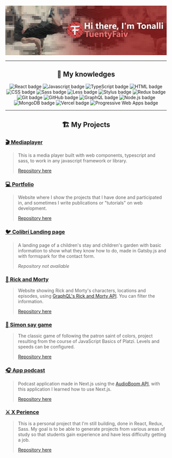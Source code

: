 [![Hi there 👋, I'm Tonalli 😁💻](./heroGitHub.png)](https://tuentyfaiv.vercel.app/)


<hr/>
<h2 align="center">🧠 My knowledges</h2>
<p align="center">
  <img src="https://img.shields.io/badge/react%20-%2361dafb.svg?&style=for-the-badge&logo=react&logoColor=white" alt="React badge" />
  <img src="https://img.shields.io/badge/javascript%20-%23eed915.svg?&style=for-the-badge&logo=javascript&logoColor=white" alt="Javascript badge" />
  <img src="https://img.shields.io/badge/typescript%20-%23235a97.svg?&style=for-the-badge&logo=typescript&logoColor=white" alt="TypeScript badge" />
  <img src="https://img.shields.io/badge/html5%20-%23ff470f.svg?&style=for-the-badge&logo=html5&logoColor=white" alt="HTML badge" />
  <img src="https://img.shields.io/badge/css3%20-%232ea7d9.svg?&style=for-the-badge&logo=css3&logoColor=white" alt="CSS badge" />
  <img src="https://img.shields.io/badge/sass%20-%23bf4080.svg?&style=for-the-badge&logo=sass&logoColor=white" alt="Sass badge" />
  <img src="https://img.shields.io/badge/less%20-%231d365d.svg?&style=for-the-badge&logo=less&logoColor=white" alt="Less badge" />
  <img src="https://img.shields.io/badge/stylus%20-%23ff6347.svg?&style=for-the-badge&logo=stylus&logoColor=white" alt="Stylus badge" />
  <img src="https://img.shields.io/badge/redux%20-%23764abc.svg?&style=for-the-badge&logo=redux&logoColor=white" alt="Redux badge" />
  <img src="https://img.shields.io/badge/git%20-%23f14e32.svg?&style=for-the-badge&logo=git&logoColor=white" alt="Git badge" />
  <img src="https://img.shields.io/badge/github%20-%230d1117.svg?&style=for-the-badge&logo=github&logoColor=white" alt="GitHub badge" />
  <img src="https://img.shields.io/badge/graphql%20-%23e10098.svg?&style=for-the-badge&logo=graphql&logoColor=white" alt="GraphQL badge" />
  <img src="https://img.shields.io/badge/node.js%20-%23026e00.svg?&style=for-the-badge&logo=node.js&logoColor=white" alt="Node.js badge" />
  <img src="https://img.shields.io/badge/monodb%20-%2313aa52.svg?&style=for-the-badge&logo=mongodb&logoColor=white" alt="MongoDB badge" />
  <img src="https://img.shields.io/badge/vercel%20-%23111111.svg?&style=for-the-badge&logo=vercel&logoColor=white" alt="Vercel badge" />
  <img src="https://img.shields.io/badge/progressive%20web%20apps%20-%236600ed.svg?&style=for-the-badge&logoColor=white" alt="Progressive Web Apps badge" />
</p>

<hr/>
<h2 align="center">🏗 My Projects</h2>

### **[🎬 Mediaplayer](https://www.npmjs.com/package/@tuentyfaiv/mediaplayer)**
> This is a media player built with web components, typescript and sass, to work in any javascript framework or library.
> 
> [Repository here](https://github.com/TuentyFaiv/Mediaplayer)

### **[💻 Portfolio](https://tuentyfaiv.vercel.app/)**
> Website where I show the projects that I have done and participated in, and sometimes I write publications or "tutorials" on web development.
> 
> [Repository here](https://github.com/TuentyFaiv/website)

### **[🐦 Colibrí Landing page](https://colibri.education/)**
> A landing page of a children's stay and children's garden with basic information to show what they know how to do, made in Gatsby.js and with formspark for the contact form.
> 
> _Repository not available_

### **[🧪 Rick and Morty](https://rickandmorty.tuentyfaiv.vercel.app/)**
> Website showing Rick and Morty's characters, locations and episodes, using [GraphQL's Rick and Morty API](https://rickandmortyapi.com/). You can filter the information.
> 
> [Repository here](https://github.com/TuentyFaiv/Rick-and-Morty)

### **[🎨 Simon say game](https://tuentyfaiv.github.io/JuegoSimon/)**
> The classic game of following the patron saint of colors, project resulting from the course of JavaScript Basics of Platzi. Levels and speeds can be configured.
> 
> [Repository here](https://github.com/TuentyFaiv/JuegoSimon)

### **[🎧 App podcast](https://podcast.tuentyfaiv.vercel.app/)**
> Podcast application made in Next.js using the [AudioBoom API](https://api.audioboom.com/channels/recommended/), with this application I learned how to use Next.js.
> 
> [Repository here](https://github.com/TuentyFaiv/AppPodcast)

### **[⚔ X Perience](https://xperience.vercel.app/)**
> This is a personal project that I'm still building, done in React, Redux, Sass. My goal is to be able to generate projects from various areas of study so that students gain experience and have less difficulty getting a job.
> 
> [Repository here](https://github.com/TuentyFaiv/giveMeExperience)
